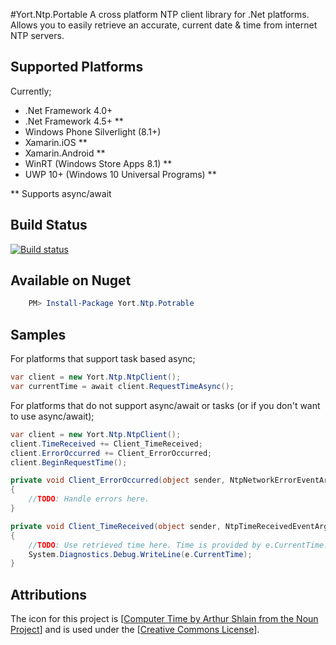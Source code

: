 #Yort.Ntp.Portable
A cross platform NTP client library for .Net platforms. Allows you to easily retrieve an accurate, current date & time from internet NTP servers.

## Supported Platforms
Currently;

* .Net Framework 4.0+
* .Net Framework 4.5+ **
* Windows Phone Silverlight (8.1+) 
* Xamarin.iOS **
* Xamarin.Android **
* WinRT (Windows Store Apps 8.1) **
* UWP 10+ (Windows 10 Universal Programs) **

** Supports async/await

## Build Status
[![Build status](https://ci.appveyor.com/api/projects/status/ko6t4635hx6rllch?svg=true)](https://ci.appveyor.com/project/Yortw/yort-ntp)

## Available on Nuget

```powershell
    PM> Install-Package Yort.Ntp.Potrable
```

## Samples
For platforms that support task based async;
```C#
var client = new Yort.Ntp.NtpClient();
var currentTime = await client.RequestTimeAsync();
```

For platforms that do not support async/await or tasks (or if you don't want to use async/await);

```C#
var client = new Yort.Ntp.NtpClient();
client.TimeReceived += Client_TimeReceived;
client.ErrorOccurred += Client_ErrorOccurred;
client.BeginRequestTime();

private void Client_ErrorOccurred(object sender, NtpNetworkErrorEventArgs e)
{
	//TODO: Handle errors here.
}

private void Client_TimeReceived(object sender, NtpTimeReceivedEventArgs e)
{
    //TODO: Use retrieved time here. Time is provided by e.CurrentTime.
	System.Diagnostics.Debug.WriteLine(e.CurrentTime);
}

```



## Attributions
The icon for this project is [[Computer Time by Arthur Shlain from the Noun Project](https://thenounproject.com/search/?q=computer+time&i=87580)] and is used under the [[Creative Commons License](http://creativecommons.org/licenses/by/3.0/us/)].
